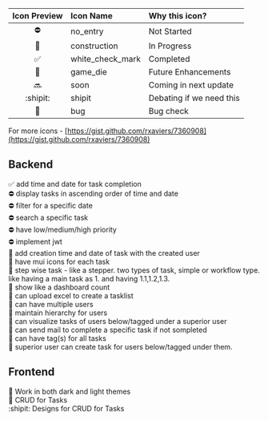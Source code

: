 |    Icon Preview    | Icon Name        | Why this icon?           |
| :----------------: | :--------------- | :----------------------- |
|     :no_entry:     | no_entry         | Not Started              |
|   :construction:   | construction     | In Progress              |
| :white_check_mark: | white_check_mark | Completed                |
|     :game_die:     | game_die         | Future Enhancements      |
|       :soon:       | soon             | Coming in next update    |
|      :shipit:      | shipit           | Debating if we need this |
|       :bug:        | bug              | Bug check                |

For more icons - [https://gist.github.com/rxaviers/7360908](https://gist.github.com/rxaviers/7360908)

## Backend

:white_check_mark: add time and date for task completion<br>
:no_entry: display tasks in ascending order of time and date<br>
:no_entry: filter for a specific date<br>
:no_entry: search a specific task<br>
:no_entry: have low/medium/high priority<br>
:no_entry: implement jwt<br>
:game_die: add creation time and date of task with the created user<br>
:game_die: have mui icons for each task<br>
:game_die: step wise task - like a stepper. two types of task, simple or workflow type. like having a main task as 1. and having 1.1,1.2,1.3.<br>
:game_die: show like a dashboard count<br>
:game_die: can upload excel to create a tasklist<br>
:game_die: can have multiple users<br>
:game_die: maintain hierarchy for users<br>
:game_die: can visualize tasks of users below/tagged under a superior user<br>
:game_die: can send mail to complete a specific task if not sompleted<br>
:game_die: can have tag(s) for all tasks<br>
:game_die: superior user can create task for users below/tagged under them.<br>

## Frontend

:construction: Work in both dark and light themes<br>
:construction: CRUD for Tasks<br>
:shipit: Designs for CRUD for Tasks<br>
